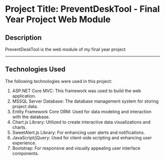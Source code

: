  <h1>Project Title: PreventDeskTool - Final Year Project Web Module</h1>


  <h2 id="description">Description</h2>
    <p>PreventDeskTool is the web module of my final year project</p>
   <hr>

   <h2 id="technologies-used">Technologies Used</h2>
    <p>The following technologies were used in this project:</p>
    <ol>
        <li>ASP.NET Core MVC: This framework was used to build the web application.</li>
        <li>MSSQL Server Database: The database management system for storing project data.</li>
        <li>Entity Framework Core ORM: Used for data modeling and interaction with the database.</li>
        <li>Chart.js Library: Utilized to create interactive data visualizations and charts.</li>
        <li>SweetAlert.js Library: For enhancing user alerts and notifications.</li>
        <li>JavaScript/jQuery: Used for client-side scripting and enhancing user experience.</li>
        <li>Bootstrap: For responsive and visually appealing user interface components.</li>
    </ol>
